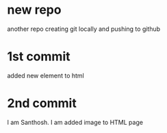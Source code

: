 # new repo

another repo creating git locally and pushing to github

# 1st commit 
added new element to html

# 2nd commit 
I am Santhosh. I am added image to HTML page